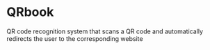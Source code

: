 # QRbook
QR code recognition system that scans a QR code and automatically redirects the user to the corresponding website

